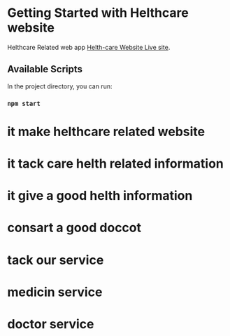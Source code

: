 # Getting Started with Helthcare website 

Helthcare Related web app [Helth-care Website Live site](https://fir-auth-2-5aa0d.web.app/).

## Available Scripts

In the project directory, you can run:

### `npm start`

# it make helthcare related website 
# it tack care helth related information
# it give a good helth information 
# consart a good doccot 
# tack our service 
# medicin service
# doctor service